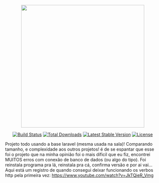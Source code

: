 <p align="center"><a href="https://laravel.com" target="_blank"><img src="https://raw.githubusercontent.com/laravel/art/master/logo-lockup/5%20SVG/2%20CMYK/1%20Full%20Color/laravel-logolockup-cmyk-red.svg" width="400"></a></p>

<p align="center">
<a href="https://travis-ci.org/laravel/framework"><img src="https://travis-ci.org/laravel/framework.svg" alt="Build Status"></a>
<a href="https://packagist.org/packages/laravel/framework"><img src="https://img.shields.io/packagist/dt/laravel/framework" alt="Total Downloads"></a>
<a href="https://packagist.org/packages/laravel/framework"><img src="https://img.shields.io/packagist/v/laravel/framework" alt="Latest Stable Version"></a>
<a href="https://packagist.org/packages/laravel/framework"><img src="https://img.shields.io/packagist/l/laravel/framework" alt="License"></a>
</p>


 Projeto todo usando a base laravel (mesma usada na sala)!
 Comparando tamanho, e complexidade aos outros projetos! é de se espantar que esse foi o projeto que na minha opinião foi o mais díficil que eu fiz, encontrei MUITOS erros com conexão de banco de dados (ou algo do tipo). Foi reinstala programa pra lá, reinstala pra cá, confirma versão e por ai vai...
 Aqui está um registro de quando consegui deixar funcionando os verbos http pela primeira vez: https://www.youtube.com/watch?v=JkTQieR_Vmg
 
